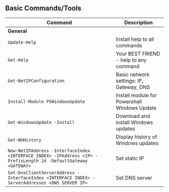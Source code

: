 ## Basic Commands/Tools

| **Command**   | **Description**   |
| --------------|-------------------|
| **General** |
| `Update-Help` | Install help to all commands |
| `Get-Help` | Your BEST FRIEND - help to any command |
| `Get-NetIPConfiguration` | Basic network settings: IP, Gateway, DNS |
| `Install-Module PSWindowsUpdate` | Install module for Powershell Windows Update |
| `Get-WindowsUpdate -Install` | Download and install Windows updates |
| `Get-WUHistory` | Display history of Windows updates |
| `New-NetIPAddress -InterfaceIndex <INTERFACE INDEX> -IPAddress <IP> -PrefixLength 24 -DefaultGateway <GATEWAY>` | Set static IP |
| `Set-DnsClientServerAddress -InterfaceIndex <INTERFACE INDEX> -ServerAddresses <DNS SERVER IP>` | Set DNS server |

